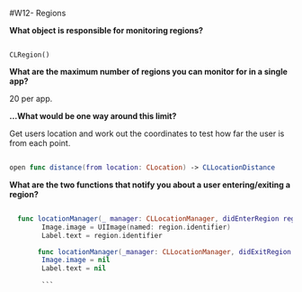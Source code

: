 #W12- Regions

**What object is responsible for monitoring regions?**

```swft 

CLRegion() 

```

**What are the maximum number of regions you can monitor for in a single app?**

20 per app. 

**...What would be one way around this limit?**

Get users location and work out the coordinates to test how far the user is from each point. 

```swift

open func distance(from location: CLocation) -> CLLocationDistance

```
        
**What are the two functions that notify you about a user entering/exiting a region?**

```swift

  func locationManager(_ manager: CLLocationManager, didEnterRegion region: CLRegion) {
        Image.image = UIImage(named: region.identifier)
        Label.text = region.identifier

       func locationManager(_manager: CLLocationManager, didExitRegion: CLRegion)
        Image.image = nil
        Label.text = nil
        
        ```
